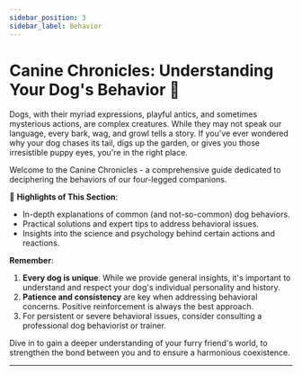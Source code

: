 ```yaml
---
sidebar_position: 3
sidebar_label: Behavior
---
```

# Canine Chronicles: Understanding Your Dog's Behavior 🐶

Dogs, with their myriad expressions, playful antics, and sometimes mysterious actions, are complex creatures. While they may not speak our language, every bark, wag, and growl tells a story. If you've ever wondered why your dog chases its tail, digs up the garden, or gives you those irresistible puppy eyes, you're in the right place.

Welcome to the Canine Chronicles - a comprehensive guide dedicated to deciphering the behaviors of our four-legged companions.

🐾 **Highlights of This Section**:
- In-depth explanations of common (and not-so-common) dog behaviors.
- Practical solutions and expert tips to address behavioral issues.
- Insights into the science and psychology behind certain actions and reactions.

**Remember**:
1. **Every dog is unique**. While we provide general insights, it's important to understand and respect your dog's individual personality and history.
2. **Patience and consistency** are key when addressing behavioral concerns. Positive reinforcement is always the best approach.
3. For persistent or severe behavioral issues, consider consulting a professional dog behaviorist or trainer.

Dive in to gain a deeper understanding of your furry friend's world, to strengthen the bond between you and to ensure a harmonious coexistence.

---

